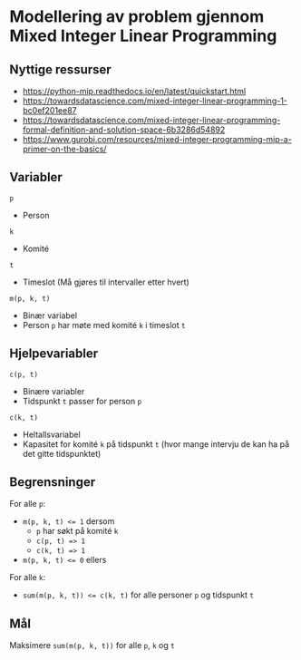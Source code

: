 # Modellering av problem gjennom Mixed Integer Linear Programming

## Nyttige ressurser

- https://python-mip.readthedocs.io/en/latest/quickstart.html
- https://towardsdatascience.com/mixed-integer-linear-programming-1-bc0ef201ee87
- https://towardsdatascience.com/mixed-integer-linear-programming-formal-definition-and-solution-space-6b3286d54892
- https://www.gurobi.com/resources/mixed-integer-programming-mip-a-primer-on-the-basics/

## Variabler

`p`
- Person

`k`
- Komité

`t`
- Timeslot (Må gjøres til intervaller etter hvert)

`m(p, k, t)`
- Binær variabel
- Person `p` har møte med komité `k` i timeslot `t`

## Hjelpevariabler

`c(p, t)`
- Binære variabler
- Tidspunkt `t` passer for person `p`

`c(k, t)`
- Heltallsvariabel
- Kapasitet for komité `k` på tidspunkt `t` (hvor mange intervju de kan ha på det gitte tidspunktet)

## Begrensninger

For alle `p`:
    <!-- `m(p, k_1, t_1) + m(p, k_2, t_2) < 2` for alle par `k`, hvor t_1 og t_2 overlapper - Dette blir først aktuelt etter at timeslots har ulike tidsintervaller -->
- `m(p, k, t) <= 1` dersom 
    - `p` har søkt på komité `k`
    - `c(p, t) => 1`
    - `c(k, t) => 1`
- `m(p, k, t) <= 0` ellers

For alle `k`:
- `sum(m(p, k, t)) <= c(k, t)` for alle personer `p` og tidspunkt `t`



## Mål

Maksimere `sum(m(p, k, t))` for alle `p`, `k` og `t`
